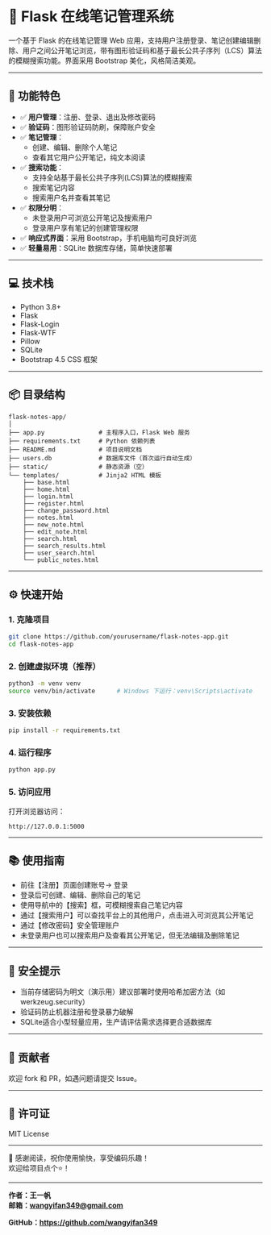 # 📝 Flask 在线笔记管理系统

一个基于 Flask 的在线笔记管理 Web 应用，支持用户注册登录、笔记创建编辑删除、用户之间公开笔记浏览，带有图形验证码和基于最长公共子序列（LCS）算法的模糊搜索功能。界面采用 Bootstrap 美化，风格简洁美观。

---

## 🚀 功能特色

- ✅ **用户管理**：注册、登录、退出及修改密码
- ✅ **验证码**：图形验证码防刷，保障账户安全
- ✅ **笔记管理**：
  - 创建、编辑、删除个人笔记
  - 查看其它用户公开笔记，纯文本阅读
- ✅ **搜索功能**：
  - 支持全站基于最长公共子序列(LCS)算法的模糊搜索
  - 搜索笔记内容
  - 搜索用户名并查看其笔记
- ✅ **权限分明**：
  - 未登录用户可浏览公开笔记及搜索用户
  - 登录用户享有笔记的创建管理权限
- ✅ **响应式界面**：采用 Bootstrap，手机电脑均可良好浏览
- ✅ **轻量易用**：SQLite 数据库存储，简单快速部署

---

## 💻 技术栈

- Python 3.8+
- Flask
- Flask-Login
- Flask-WTF
- Pillow
- SQLite
- Bootstrap 4.5 CSS 框架

---

## 📦 目录结构

```
flask-notes-app/
│
├── app.py               # 主程序入口，Flask Web 服务
├── requirements.txt     # Python 依赖列表
├── README.md            # 项目说明文档
├── users.db             # 数据库文件（首次运行自动生成）
├── static/              # 静态资源（空）
└── templates/           # Jinja2 HTML 模板
    ├── base.html
    ├── home.html
    ├── login.html
    ├── register.html
    ├── change_password.html
    ├── notes.html
    ├── new_note.html
    ├── edit_note.html
    ├── search.html
    ├── search_results.html
    ├── user_search.html
    └── public_notes.html
```

---

## ⚙️ 快速开始

### 1. 克隆项目

```bash
git clone https://github.com/yourusername/flask-notes-app.git
cd flask-notes-app
```

### 2. 创建虚拟环境（推荐）

```bash
python3 -m venv venv
source venv/bin/activate      # Windows 下运行：venv\Scripts\activate
```

### 3. 安装依赖

```bash
pip install -r requirements.txt
```

### 4. 运行程序

```bash
python app.py
```

### 5. 访问应用

打开浏览器访问：

```
http://127.0.0.1:5000
```

---

## 📚 使用指南

- 前往【注册】页面创建账号→ 登录
- 登录后可创建、编辑、删除自己的笔记
- 使用导航中的【搜索】框，可模糊搜索自己笔记内容
- 通过【搜索用户】可以查找平台上的其他用户，点击进入可浏览其公开笔记
- 通过【修改密码】安全管理账户
- 未登录用户也可以搜索用户及查看其公开笔记，但无法编辑及删除笔记

---

## 🔐 安全提示

- 当前存储密码为明文（演示用）建议部署时使用哈希加密方法（如 werkzeug.security）
- 验证码防止机器注册和登录暴力破解
- SQLite适合小型轻量应用，生产请评估需求选择更合适数据库

---


## 🤝 贡献者

欢迎 fork 和 PR，如遇问题请提交 Issue。

---

## 📄 许可证

MIT License

---

🙏 感谢阅读，祝你使用愉快，享受编码乐趣！  
欢迎给项目点个⭐！

---

**作者：王一帆**  
**邮箱：wangyifan349@gmail.com**  

**GitHub：https://github.com/wangyifan349**

